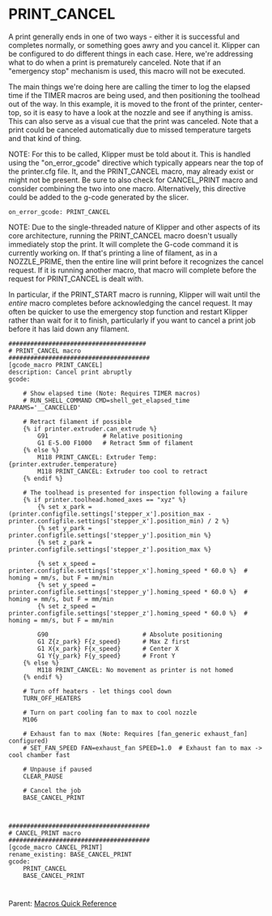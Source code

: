 # PRINT_CANCEL
A print generally ends in one of two ways - either it is successful and completes normally, or something goes awry and you cancel it. Klipper can be configured to do different things in each case.
Here, we're addressing what to do when a print is prematurely canceled. Note that if an "emergency stop" mechanism is used, this macro will not be executed.

The main things we're doing here are calling the timer to log the elapsed time if the TIMER macros are being used, and then positioning the toolhead out of the way. In this example, it is moved
to the front of the printer, center-top, so it is easy to have a look at the nozzle and see if anything is amiss. This can also serve as a visual cue that the print was canceled. 
Note that a print could be canceled automatically due to missed temperature targets and that kind of thing.

NOTE: For this to be called, Klipper must be told about it. This is handled using the "on_error_gcode" directive which typically appears near the top of the printer.cfg file. 
It, and the PRINT_CANCEL macro, may already exist or might not be present. Be sure to also check for CANCEL_PRINT macro and consider combining the two into one macro. 
Alternatively, this directive could be added to the g-code generated by the slicer.
``` 
on_error_gcode: PRINT_CANCEL
```
NOTE: Due to the single-threaded nature of Klipper and other aspects of its core architecture, running the PRINT_CANCEL macro doesn't usually immediately stop the print. It will complete the G-code 
command it is currently working on. If that's printing a line of filament, as in a NOZZLE_PRIME, then the entire line will print before it recognizes the cancel request. If it is running another
macro, that macro will complete before the request for PRINT_CANCEL is dealt with.

In particular, if the PRINT_START macro is running, Klipper will wait until the *entire* macro completes before acknowledging the cancel request. 
It may often be quicker to use the emergency stop function and restart Klipper rather than wait for it to finish, particularly if you want to cancel a print job before it has laid down any filament. 
```
######################################
# PRINT_CANCEL macro
#######################################
[gcode_macro PRINT_CANCEL]
description: Cancel print abruptly
gcode:

    # Show elapsed time (Note: Requires TIMER macros)
    # RUN_SHELL_COMMAND CMD=shell_get_elapsed_time PARAMS='__CANCELLED'
    
    # Retract filament if possible
    {% if printer.extruder.can_extrude %}
        G91               # Relative positioning
        G1 E-5.00 F1000   # Retract 5mm of filament
    {% else %}
        M118 PRINT_CANCEL: Extruder Temp: {printer.extruder.temperature}
        M118 PRINT_CANCEL: Extruder too cool to retract
    {% endif %}

    # The toolhead is presented for inspection following a failure
    {% if printer.toolhead.homed_axes == "xyz" %}
        {% set x_park = (printer.configfile.settings['stepper_x'].position_max - printer.configfile.settings['stepper_x'].position_min) / 2 %}
        {% set y_park = printer.configfile.settings['stepper_y'].position_min %}
        {% set z_park = printer.configfile.settings['stepper_z'].position_max %}

        {% set x_speed = printer.configfile.settings['stepper_x'].homing_speed * 60.0 %}  # homing = mm/s, but F = mm/min 
        {% set y_speed = printer.configfile.settings['stepper_y'].homing_speed * 60.0 %}  # homing = mm/s, but F = mm/min 
        {% set z_speed = printer.configfile.settings['stepper_z'].homing_speed * 60.0 %}  # homing = mm/s, but F = mm/min

        G90                          # Absolute positioning
        G1 Z{z_park} F{z_speed}      # Max Z first
        G1 X{x_park} F{x_speed}      # Center X
        G1 Y{y_park} F{y_speed}      # Front Y
    {% else %}
        M118 PRINT_CANCEL: No movement as printer is not homed
    {% endif %}

    # Turn off heaters - let things cool down
    TURN_OFF_HEATERS                       

    # Turn on part cooling fan to max to cool nozzle
    M106

    # Exhaust fan to max (Note: Requires [fan_generic exhaust_fan] configured)
    # SET_FAN_SPEED FAN=exhaust_fan SPEED=1.0  # Exhaust fan to max -> cool chamber fast

    # Unpause if paused
    CLEAR_PAUSE

    # Cancel the job
    BASE_CANCEL_PRINT



#######################################
# CANCEL_PRINT macro
#######################################
[gcode_macro CANCEL_PRINT]
rename_existing: BASE_CANCEL_PRINT
gcode:
    PRINT_CANCEL
    BASE_CANCEL_PRINT
```

#
Parent: [Macros Quick Reference](https://github.com/500Foods/WelcomeToTroodon#%EF%B8%8F-macros-quick-reference)
